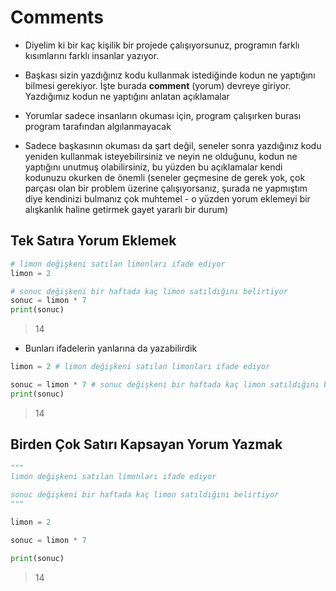 # Comments

* Diyelim ki bir kaç kişilik bir projede çalışıyorsunuz, programın farklı kısımlarını farklı insanlar yazıyor. 

* Başkası sizin yazdığınız kodu kullanmak istediğinde kodun ne yaptığını bilmesi gerekiyor. İşte burada **comment** (yorum) devreye giriyor. Yazdığımız kodun ne yaptığını anlatan açıklamalar

* Yorumlar sadece insanların okuması için, program çalışırken burası program tarafından algılanmayacak

* Sadece başkasının okuması da şart değil, seneler sonra yazdığınız kodu yeniden kullanmak isteyebilirsiniz ve neyin ne olduğunu, kodun ne yaptığını unutmuş olabilirsiniz, bu yüzden bu açıklamalar kendi kodunuzu okurken de önemli (seneler geçmesine de gerek yok, çok parçası olan bir problem üzerine çalışıyorsanız, şurada ne yapmıştım diye kendinizi bulmanız çok muhtemel - o yüzden yorum eklemeyi bir alışkanlık haline getirmek gayet yararlı bir durum)



## Tek Satıra Yorum Eklemek


```python
# limon değişkeni satılan limonları ifade ediyor
limon = 2
```


```python
# sonuc değişkeni bir haftada kaç limon satıldığını belirtiyor
sonuc = limon * 7
print(sonuc)
```

>    14


* Bunları ifadelerin yanlarına da yazabilirdik


```python
limon = 2 # limon değişkeni satılan limonları ifade ediyor
```


```python
sonuc = limon * 7 # sonuc değişkeni bir haftada kaç limon satıldığını belirtiyor
print(sonuc)
```
> 14


## Birden Çok Satırı Kapsayan Yorum Yazmak


```python
"""
limon değişkeni satılan limonları ifade ediyor

sonuc değişkeni bir haftada kaç limon satıldığını belirtiyor
"""

limon = 2

sonuc = limon * 7

print(sonuc)
```

> 14

